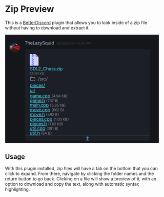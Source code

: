 # Zip Preview

This is a [BetterDiscord](https://betterdiscord.app) plugin that allows you to look inside of a zip file without having to download and extract it.

![Preview](/images/example.png)

## Usage

With this plugin installed, zip files will have a tab on the bottom that you can click to expand. From there, navigate by clicking the folder names and the return button to go back. Clicking on a file will show a preview of it, with an option to download and copy the text, along with automatic syntax highlighting.